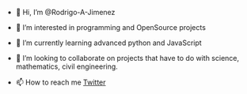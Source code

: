 - 👋 Hi, I’m @Rodrigo-A-Jimenez

- 👀 I’m interested in programming and OpenSource projects

- 🌱 I’m currently learning advanced python and JavaScript
- 💞️ I’m looking to collaborate on projects that have to do with science, mathematics, civil engineering.
- 📫 How to reach me [Twitter](https://twitter.com/RodryJmnz)

<!---
Rodrigo-A-Jimenez/Rodrigo-A-Jimenez is a ✨ special ✨ repository because its `README.md` (this file) appears on your GitHub profile.
You can click the Preview link to take a look at your changes.
--->
